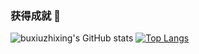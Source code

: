 ### 获得成就 👋
![buxiuzhixing's GitHub stats](https://github.seedream7649.top/api?username=buxiuzhixing&show_icons=true&theme=radical)
[![Top Langs](https://github.seedream7649.top/api/top-langs/?username=buxiuzhixing&layout=compact)](https://github.com/anuraghazra/github-readme-stats)
<!--
**buxiuzhixing/buxiuzhixing** is a ✨ _special_ ✨ repository because its `README.md` (this file) appears on your GitHub profile.

Here are some ideas to get you started:

- 🔭 I’m currently working on ...
- 🌱 I’m currently learning ...
- 👯 I’m looking to collaborate on ...
- 🤔 I’m looking for help with ...
- 💬 Ask me about ...
- 📫 How to reach me: ...
- 😄 Pronouns: ...
- ⚡ Fun fact: ...
-->
